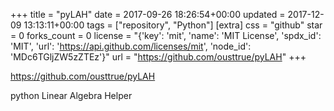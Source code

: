+++
title = "pyLAH"
date = 2017-09-26 18:26:54+00:00
updated = 2017-12-09 13:13:11+00:00
tags = ["repository", "Python"]
[extra]
css = "github"
star = 0
forks_count = 0
license = "{'key': 'mit', 'name': 'MIT License', 'spdx_id': 'MIT', 'url': 'https://api.github.com/licenses/mit', 'node_id': 'MDc6TGljZW5zZTEz'}"
url = "https://github.com/ousttrue/pyLAH"
+++

<https://github.com/ousttrue/pyLAH>

python Linear Algebra Helper
